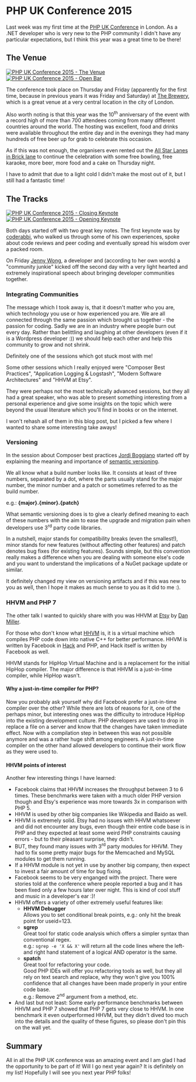 ﻿<!--
    Tags: php-uk versioning hhvm
-->

# PHP UK Conference 2015

<p>Last week was my first time at the <a href="http://phpconference.co.uk/">PHP UK Conference</a> in London. As a .NET developer who is very new to the PHP community I didn't have any particular expectations, but I think this year was a great time to be there!</p>
<h2>The Venue</h2>
<a href="https://www.flickr.com/photos/130657798@N05/16626982306" title="PHP UK Conference 2015 - The Venue by Dustin Moris Gorski, on Flickr"><img src="https://farm9.staticflickr.com/8591/16626982306_4b3d70ee34_c.jpg" alt="PHP UK Conference 2015 - The Venue" class="half-width"></a><a href="https://www.flickr.com/photos/130657798@N05/16445626857" title="PHP UK Conference 2015 - Open Bar by Dustin Moris Gorski, on Flickr"><img src="https://farm9.staticflickr.com/8598/16445626857_33224b589d_c.jpg" alt="PHP UK Conference 2015 - Open Bar" class="half-width"></a>
<p>The conference took place on Thursday and Friday (apparently for the first time, because in previous years it was Friday and Saturday) at <a href="http://www.thebrewery.co.uk/">The Brewery</a>, which is a great venue at a very central location in the city of London.</p>
<p>Also worth noting is that this year was the 10<sup>th</sup> anniversary of the event with a record high of more than 700 attendees coming from many different countries around the world. The hosting was excellent, food and drinks were available throughout the entire day and in the evenings they had many hundreds of free beer up for grab to celebrate this occasion.</p>
<p>As if this was not enough, the organisers even rented out the <a href="http://www.allstarlanes.co.uk/venues/brick-lane/karaoke/">All Star Lanes in Brick lane</a> to continue the celebration with some free bowling, free karaoke, more beer, more food and a cake on Thursday night.</p>
<p>I have to admit that due to a light cold I didn't make the most out of it, but I still had a fantastic time!</p>
<h2>The Tracks</h2>
<a href="https://www.flickr.com/photos/130657798@N05/16651908382" title="PHP UK Conference 2015 - Closing Keynote by Dustin Moris Gorski, on Flickr"><img src="https://farm9.staticflickr.com/8587/16651908382_78548d73b3_c.jpg" alt="PHP UK Conference 2015 - Closing Keynote" class="half-width"></a><a href="https://www.flickr.com/photos/130657798@N05/16651888422" title="PHP UK Conference 2015 - Opening Keynote by Dustin Moris Gorski, on Flickr"><img src="https://farm9.staticflickr.com/8590/16651888422_2ba5fee026_c.jpg" alt="PHP UK Conference 2015 - Opening Keynote" class="half-width"></a>
<p>Both days started off with two great key notes. The first keynote was by <a href="https://twitter.com/coderabbi">coderabbi</a>, who walked us through some of his own experiences, spoke about code reviews and peer coding and eventually spread his wisdom over a packed room.</p>
<p>On Friday <a href="https://twitter.com/miss_jwo">Jenny Wong</a>, a developer and (according to her own words) a "community junkie" kicked off the second day with a very light hearted and extremely inspirational speech about bringing developer communities together.</p>
<h3>Integrating Communities</h3>
<p>The message which I took away is, that it doesn't matter who you are, which technology you use or how experienced you are. We are all connected through the same passion which brought us together - the passion for coding. Sadly we are in an industry where people burn out every day. Rather than belittling and laughing at other developers (even if it is a Wordpress developer :)) we should help each other and help this community to grow and not shrink.</p>
<p>Definitely one of the sessions which got stuck most with me!</p>
<p>Some other sessions which I really enjoyed were "Composer Best Practices", "Application Logging & Logstash", "Modern Software Architectures" and "HHVM at Etsy".</p>
<p>They were perhaps not the most technically advanced sessions, but they all had a great speaker, who was able to present something interesting from a personal experience and give some insights on the topic which were beyond the usual literature which you'll find in books or on the internet.</p>
<p>I won't rehash all of them in this blog post, but I picked a few where I wanted to share some interesting take aways!</p>
<h3>Versioning</h3>
<p>In the session about Composer best practices <a href="http://seld.be/">Jordi Boggiano</a> started off by explaining the meaning and importance of <a href="http://semver.org">semantic versioning</a>.</p>
<p>We all know what a build number looks like. It consists at least of three numbers, separated by a dot, where the parts usually stand for the major number, the minor number and a patch or sometimes referred to as the build number.</p>
<p>e.g.: <strong>{major}.{minor}.{patch}</strong></p>
<p>What semantic versioning does is to give a clearly defined meaning to each of these numbers with the aim to ease the upgrade and migration pain when developers use 3<sup>rd</sup> party code libraries.</p>
<p>In a nutshell, major stands for compatibility breaks (even the smallest!), minor stands for new features (without affecting other features) and patch denotes bug fixes (for existing features). Sounds simple, but this convention really makes a difference when you are dealing with someone else's code and you want to understand the implications of a NuGet package update or similar.</p>
<p>It definitely changed my view on versioning artifacts and if this was new to you as well, then I hope it makes as much sense to you as it did to me :).</p>
<h3>HHVM and PHP 7</h3>
<p>The other talk I wanted to quickly share with you was HHVM at <a href="https://www.etsy.com/">Etsy</a> by <a href="https://twitter.com/jazzdan">Dan Miller</a>.</p>
<p>For those who don't know what <a href="http://hhvm.com/">HHVM</a> is, it is a virtual machine which compiles PHP code down into native C++ for better performance. HHVM is written by Facebook in <a href="http://hacklang.org/">Hack</a> and PHP, and Hack itself is written by Facebook as well.</p>
<p>HHVM stands for HipHop Virtual Machine and is a replacement for the initial HipHop compiler. The major difference is that HHVM is a just-in-time compiler, while HipHop wasn't.</p>
<h4>Why a just-in-time compiler for PHP?</h4>
<p>Now you probably ask yourself why did Facebook prefer a just-in-time compiler over the other? While there are lots of reasons for it, one of the perhaps minor, but interesting ones was the difficulty to introduce HipHop into the existing development culture. PHP developers are used to drop in replace a file on a server and know that the changes have taken immediate effect. Now with a compilation step in between this was not possible anymore and was a rather huge shift among engineers. A just-in-time compiler on the other hand allowed developers to continue their work flow as they were used to.</p>
<h4>HHVM points of interest</h4>
<p>Another few interesting things I have learned:</p>
<ul>
    <li>Facebook claims that HHVM increases the throughput between 3 to 6 times. These benchmarks were taken with a much older PHP version though and Etsy's experience was more towards 3x in comparison with PHP 5.</li>
    <li>HHVM is used by other big companies like Wikipedia and Baido as well.</li>
    <li>HHVM is extremely solid. Etsy had no issues with HHVM whatsoever and did not encounter any bugs, even though their entire code base is in PHP and they expected at least some weird PHP constraints causing errors - but to their pleasant surprise, they didn't.</li>
    <li>BUT, they found many issues with 3<sup>rd</sup> party modules for HHVM. They had to fix some pretty major bugs for the Memcached and MySQL modules to get them running.</li>
    <li>If a HHVM module is not yet in use by another big company, then expect to invest a fair amount of time for bug fixing.</li>
    <li>Facebook seems to be very enganged with the project. There were stories told at the conference where people reported a bug and it has been fixed only a few hours later over night. This is kind of cool stuff and music in a developer's ear :)!</li>
    <li>
        HHVM offers a variety of other extremely useful features like:
        <ul>
            <li>
                <strong>HHVM Debugger</strong><br />
                Allows you to set conditional break points, e.g.: only hit the break point for useid=123.
            </li>
            <li>
                <strong>sgrep</strong><br />
                Great tool for static code analysis which offers a simpler syntax than conventional regex.<br />
                e.g.: <code>sgrep -e 'X &amp;&amp; X'</code> will return all the code lines where the left- and right hand statement of a logical AND operator is the same.
            </li>
            <li>
                <strong>spatch</strong><br />
                Great tool for refactoring your code.<br />
                Good PHP IDEs will offer you refactoring tools as well, but they all rely on text search and replace, why they won't give you 100% confidence that all changes have been made properly in your entire code base.<br />
                e.g.: Remove 2<sup>nd</sup> argument from a method, etc.
            </li>
        </ul>
    </li>
    <li>And last but not least: Some early performance benchmarks between HHVM and PHP 7 showed that PHP 7 gets very close to HHVM. In one benchmark it even outperformed HHVM, but they didn't dived too much into the details and the quality of these figures, so please don't pin this on the wall yet.</li>
</ul>
<h2>Summary</h2>
<p>All in all the PHP UK conference was an amazing event and I am glad I had the opportunity to be part of it! Will I go next year again? It is definitely on my list! Hopefully I will see you next year PHP folks!</p>